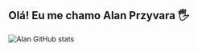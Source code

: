 ## Olá! Eu me chamo Alan Przyvara 🖐️

![Alan GitHub stats](https://github-readme-stats.vercel.app/api?username=YiipHuhu&show_icons=true&theme=nightowl&count_private=true)
